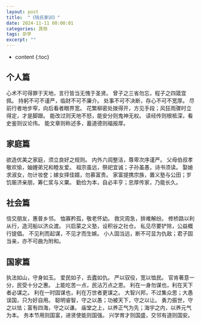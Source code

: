 ```yaml
---
layout: post
title:  "《钱氏家训》"
date: 2024-11-11 00:00:01
categories: 其他
tags: 杂学
excerpt: ""
---
```


* content
{:toc}


## 个人篇
心术不可得罪于天地，言行皆当无愧于圣贤。
曾子之三省勿忘，程子之四箴宜佩。
持躬不可不谨严，临财不可不廉介。
处事不可不决断，存心不可不宽厚。
尽前行者地步窄，向后看者眼界宽。
花繁柳密处拨得开，方见手段；风狂雨骤时立得定，才是脚跟。
能改过则天地不怒，能安分则鬼神无权。
读经传则根柢深，看史鉴则议论伟。
能文章则称述多，蓄道德则福报厚。



## 家庭篇

欲造优美之家庭，须立良好之规则。
内外六闾整洁，尊卑次序谨严。
父母伯叔孝敬欢愉，妯娌弟兄和睦友爱。
祖宗虽远，祭祀宜诚；子孙虽愚，诗书须读。
娶媳求淑女，勿计妆奁；嫁女择佳婿，勿慕富贵。
家富提携宗族，置义塾与公田；岁饥赈济亲朋，筹仁浆与义粟。
勤俭为本，自必丰亨；忠厚传家，乃能长久。



## 社会篇

信交朋友，惠普乡邻。
恤寡矜孤，敬老怀幼。
救灾周急，排难解纷。
修桥路以利从行，造河船以济众渡。
兴启蒙之义塾，设积谷之社仓。
私见尽要铲除，公益概行提倡。
不见利而起谋，不见才而生嫉。
小人固当远，断不可显为仇敌；君子固当亲，亦不可曲为附和。



## 国家篇

执法如山，守身如玉。
爱民如子，去蠹如仇。
严以驭役，宽以恤民。
官肯著意一分，民受十分之惠。
上能吃苦一点，民沾万点之恩。
利在一身勿谋也，利在天下者必谋之。
利在一时固谋也，利在万世者更谋之。
大智兴邦，不过集众思；大愚误国，只为好自用。
聪明睿智，守之以愚；功被天下，守之以让。
勇力振世，守之以怯；富有四海，守之以谦。
庙堂之上，以养正气为先；海宇之内，以养元气为本。
务本节用则国富，进贤使能则国强。
兴学育才则国盛，交邻有道则国安。





